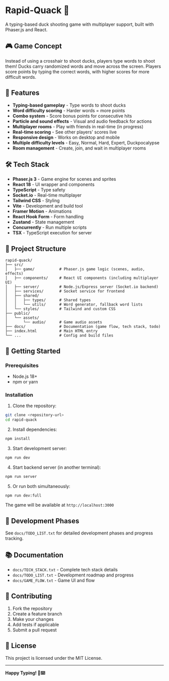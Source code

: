 # Rapid-Quack 🦆

A typing-based duck shooting game with multiplayer support, built with Phaser.js and React.

## 🎮 Game Concept

Instead of using a crosshair to shoot ducks, players type words to shoot them! Ducks carry randomized words and move across the screen. Players score points by typing the correct words, with higher scores for more difficult words.

## 🚀 Features

- **Typing-based gameplay** - Type words to shoot ducks
- **Word difficulty scoring** - Harder words = more points
- **Combo system** - Score bonus points for consecutive hits
- **Particle and sound effects** - Visual and audio feedback for actions
- **Multiplayer rooms** - Play with friends in real-time (in progress)
- **Real-time scoring** - See other players' scores live
- **Responsive design** - Works on desktop and mobile
- **Multiple difficulty levels** - Easy, Normal, Hard, Expert, Duckpocalypse
- **Room management** - Create, join, and wait in multiplayer rooms

## 🛠 Tech Stack

- **Phaser.js 3** - Game engine for scenes and sprites
- **React 18** - UI wrapper and components
- **TypeScript** - Type safety
- **Socket.io** - Real-time multiplayer
- **Tailwind CSS** - Styling
- **Vite** - Development and build tool
- **Framer Motion** - Animations
- **React Hook Form** - Form handling
- **Zustand** - State management
- **Concurrently** - Run multiple scripts
- **TSX** - TypeScript execution for server

## 📁 Project Structure

```
rapid-quack/
├── src/
│   ├── game/           # Phaser.js game logic (scenes, audio, effects)
│   ├── components/     # React UI components (including multiplayer UI)
│   ├── server/         # Node.js/Express server (Socket.io backend)
│   ├── services/       # Socket service for frontend
│   ├── shared/
│   │   ├── types/      # Shared types
│   │   └── utils/      # Word generator, fallback word lists
│   └── styles/         # Tailwind and custom CSS
├── public/
│   └── assets/
│       └── audio/      # Game audio assets
├── docs/               # Documentation (game flow, tech stack, todo)
├── index.html          # Main HTML entry
└── ...                 # Config and build files
```

## 🚀 Getting Started

### Prerequisites

- Node.js 18+
- npm or yarn

### Installation

1. Clone the repository:

```bash
git clone <repository-url>
cd rapid-quack
```

2. Install dependencies:

```bash
npm install
```

3. Start development server:

```bash
npm run dev
```

4. Start backend server (in another terminal):

```bash
npm run server
```

5. Or run both simultaneously:

```bash
npm run dev:full
```

The game will be available at `http://localhost:3000`

## 🎯 Development Phases

See `docs/TODO_LIST.txt` for detailed development phases and progress tracking.

## 📚 Documentation

- `docs/TECH_STACK.txt` - Complete tech stack details
- `docs/TODO_LIST.txt` - Development roadmap and progress
- `docs/GAME_FLOW.txt` - Game UI and flow

## 🤝 Contributing

1. Fork the repository
2. Create a feature branch
3. Make your changes
4. Add tests if applicable
5. Submit a pull request

## 📄 License

This project is licensed under the MIT License.

---

**Happy Typing! 🦆⌨️**

